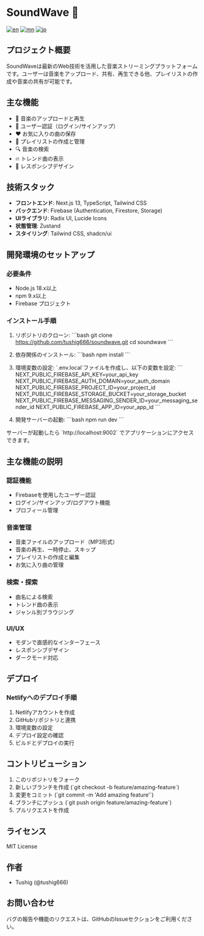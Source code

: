 # SoundWave 🎵

[![en](https://img.shields.io/badge/lang-English-blue.svg)](README.en.md)
[![mn](https://img.shields.io/badge/lang-Монгол-red.svg)](README.mn.md)
[![jp](https://img.shields.io/badge/lang-日本語-green.svg)](README.md)

## プロジェクト概要
SoundWaveは最新のWeb技術を活用した音楽ストリーミングプラットフォームです。ユーザーは音楽をアップロード、共有、再生できる他、プレイリストの作成や音楽の共有が可能です。

## 主な機能
- 🎵 音楽のアップロードと再生
- 👤 ユーザー認証（ログイン/サインアップ）
- ❤️ お気に入りの曲の保存
- 📝 プレイリストの作成と管理
- 🔍 音楽の検索
- 🔥 トレンド曲の表示
- 📱 レスポンシブデザイン

## 技術スタック
- **フロントエンド**: Next.js 13, TypeScript, Tailwind CSS
- **バックエンド**: Firebase (Authentication, Firestore, Storage)
- **UIライブラリ**: Radix UI, Lucide Icons
- **状態管理**: Zustand
- **スタイリング**: Tailwind CSS, shadcn/ui

## 開発環境のセットアップ

### 必要条件
- Node.js 18.x以上
- npm 9.x以上
- Firebase プロジェクト

### インストール手順
1. リポジトリのクローン:
\`\`\`bash
git clone https://github.com/tushig666/soundwave.git
cd soundwave
\`\`\`

2. 依存関係のインストール:
\`\`\`bash
npm install
\`\`\`

3. 環境変数の設定:
\`.env.local\`ファイルを作成し、以下の変数を設定:
\`\`\`
NEXT_PUBLIC_FIREBASE_API_KEY=your_api_key
NEXT_PUBLIC_FIREBASE_AUTH_DOMAIN=your_auth_domain
NEXT_PUBLIC_FIREBASE_PROJECT_ID=your_project_id
NEXT_PUBLIC_FIREBASE_STORAGE_BUCKET=your_storage_bucket
NEXT_PUBLIC_FIREBASE_MESSAGING_SENDER_ID=your_messaging_sender_id
NEXT_PUBLIC_FIREBASE_APP_ID=your_app_id
\`\`\`

4. 開発サーバーの起動:
\`\`\`bash
npm run dev
\`\`\`

サーバーが起動したら \`http://localhost:9002\` でアプリケーションにアクセスできます。

## 主な機能の説明

### 認証機能
- Firebaseを使用したユーザー認証
- ログイン/サインアップ/ログアウト機能
- プロフィール管理

### 音楽管理
- 音楽ファイルのアップロード（MP3形式）
- 音楽の再生、一時停止、スキップ
- プレイリストの作成と編集
- お気に入り曲の管理

### 検索・探索
- 曲名による検索
- トレンド曲の表示
- ジャンル別ブラウジング

### UI/UX
- モダンで直感的なインターフェース
- レスポンシブデザイン
- ダークモード対応

## デプロイ

### Netlifyへのデプロイ手順
1. Netlifyアカウントを作成
2. GitHubリポジトリと連携
3. 環境変数の設定
4. デプロイ設定の確認
5. ビルドとデプロイの実行

## コントリビューション
1. このリポジトリをフォーク
2. 新しいブランチを作成 (\`git checkout -b feature/amazing-feature\`)
3. 変更をコミット (\`git commit -m 'Add amazing feature'\`)
4. ブランチにプッシュ (\`git push origin feature/amazing-feature\`)
5. プルリクエストを作成

## ライセンス
MIT License

## 作者
- Tushig (@tushig666)

## お問い合わせ
バグの報告や機能のリクエストは、GitHubのIssueセクションをご利用ください。